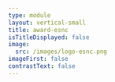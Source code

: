 ```yaml
---
type: module
layout: vertical-small
title: award-esnc
isTitleDisplayed: false
image:
  src: /images/logo-esnc.png
imageFirst: false
contrastText: false
---
```


